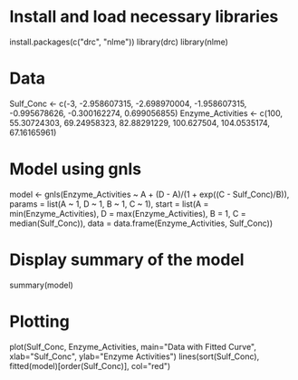 # Install and load necessary libraries
install.packages(c("drc", "nlme"))
library(drc)
library(nlme)

# Data
Sulf_Conc <- c(-3, -2.958607315, -2.698970004, -1.958607315, -0.995678626, -0.300162274, 0.699056855)
Enzyme_Activities <- c(100, 55.30724303, 69.24958323, 82.88291229, 100.627504, 104.0535174, 67.16165961)

# Model using gnls
model <- gnls(Enzyme_Activities ~ A + (D - A)/(1 + exp((C - Sulf_Conc)/B)),
              params = list(A ~ 1, D ~ 1, B ~ 1, C ~ 1), 
              start = list(A = min(Enzyme_Activities), D = max(Enzyme_Activities), B = 1, C = median(Sulf_Conc)),
              data = data.frame(Enzyme_Activities, Sulf_Conc))

# Display summary of the model
summary(model)

# Plotting
plot(Sulf_Conc, Enzyme_Activities, main="Data with Fitted Curve", xlab="Sulf_Conc", ylab="Enzyme Activities")
lines(sort(Sulf_Conc), fitted(model)[order(Sulf_Conc)], col="red")
